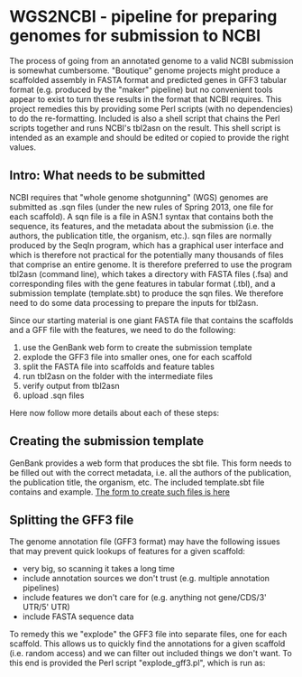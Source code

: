 WGS2NCBI - pipeline for preparing genomes for submission to NCBI
================================================================

The process of going from an annotated genome to a valid NCBI submission is somewhat 
cumbersome. "Boutique" genome projects might produce a scaffolded assembly in FASTA format
and predicted genes in GFF3 tabular format (e.g. produced by the "maker" pipeline) but no 
convenient tools appear to exist to turn these results in the format that NCBI requires.
This project remedies this by providing some Perl scripts (with no dependencies) to do the 
re-formatting. Included is also a shell script that chains the Perl scripts together and
runs NCBI's tbl2asn on the result. This shell script is intended as an example and should
be edited or copied to provide the right values.

Intro: What needs to be submitted
---------------------------------

NCBI requires that "whole genome shotgunning" (WGS) genomes are submitted as .sqn files
(under the new rules of Spring 2013, one file for each scaffold). A sqn file is a file 
in ASN.1 syntax that contains both the sequence, its features, and the metadata about the 
submission (i.e. the authors, the publication title, the organism, etc.). sqn files are 
normally produced by the SeqIn program, which has a graphical user interface and which is 
therefore not practical for the potentially many thousands of files that comprise an 
entire genome. It is therefore preferred to use the program tbl2asn (command line), which 
takes a directory with FASTA files (.fsa) and corresponding files with the gene 
features in tabular format (.tbl), and a submission template (template.sbt) to produce
the sqn files. We therefore need to do some data processing to prepare the inputs for 
tbl2asn.

Since our starting material is one giant FASTA file that contains the scaffolds and a GFF 
file with the features, we need to do the following:

1. use the GenBank web form to create the submission template
2. explode the GFF3 file into smaller ones, one for each scaffold
3. split the FASTA file into scaffolds and feature tables
4. run tbl2asn on the folder with the intermediate files
5. verify output from tbl2asn
6. upload .sqn files

Here now follow more details about each of these steps:

Creating the submission template
--------------------------------

GenBank provides a web form that produces the sbt file. This form needs to be filled out
with the correct metadata, i.e. all the authors of the publication, the publication title,
the organism, etc. The included template.sbt file contains and example. [The form to create
such files is here](http://www.ncbi.nlm.nih.gov/WebSub/template.cgi)

Splitting the GFF3 file
-----------------------

The genome annotation file (GFF3 format) may have the following issues that may prevent
quick lookups of features for a given scaffold:

* very big, so scanning it takes a long time
* include annotation sources we don't trust (e.g. multiple annotation pipelines)
* include features we don't care for (e.g. anything not gene/CDS/3' UTR/5' UTR)
* include FASTA sequence data

To remedy this we "explode" the GFF3 file into separate files, one for each scaffold. This
allows us to quickly find the annotations for a given scaffold (i.e. random access) and we
can filter out included things we don't want. To this end is provided the Perl script
"explode_gff3.pl", which is run as:

 `perl explode_gff3.pl -gff3 $GFF3 -source $SOURCE -f CDS -f gene -f five_prime_UTR \  
 -f three_prime_UTR -d $GFF3DIR`

Where the argument values need to be set to the following:

* GFF3    = the input GFF3 file
* SOURCE  = source of annotations to trust, i.e. the 2nd column in the GFF3, e.g. "maker"
* GFF3DIR = the output directory. This needs to exist already
* the -f <feature> is used multiple times and specifies features to include.

Splitting the FASTA file
------------------------

Included in this archive is a Perl script ("yagc.pl") that takes the big FASTA
file and chops it up into multiple FASTA files and tbl files, which it writes into a 
folder called "submission" (or whatever was provided on the command line). The default
behavior is to write each scaffold (and its features) to a separate FASTA file. This,
however, may result in very many files. Optionally you can provide a parameter to 
indicate that sequences and feature tables are lumped together with up to $CHUNKSIZE 
sequences per file, where $CHUNKSIZE may not exceed 10000 according to NCBI guidelines.

The script is run as:

 `perl yagc.pl -d $TBLDIR -p $PREFIX -f $FASTA -g $GFF3DIR -i $INFO \  
 -a $AUTHORITY -l $LIMIT -c $CHUNKSIZE $VERBOSE`

Where the argument values need to be set to the following:

* TBLDIR    = the output directory to write to. This needs to exist already.
* PREFIX    = a locus_tag prefix that becomes part of transcript/protein IDs, e.g. "OPHA_"
* FASTA     = the input genome in FASTA format
* GFF3DIR   = the directory with exploded annotations
* INFO      = a simple file with key=value pairs, e.g. see info.ini
* AUTHORITY = prefix that identifies a naming authority, e.g. "gnl|NaturalisBC|"
* LIMIT     = optional number of scaffolds to produce, for test runs, e.g. 20
* VERBOSE   = increments the number of progress messages, e.g. "-v" or "-v -v"
* CHUNKSIZE = number of scaffolds to combine in one file, e.g. 10000

The script has no additional dependencies so it should be useable by people who aren't me.

A word of caution: this script produces in some cases tens of thousands of files, each of
which have a name that matches the first word in the FASTA definition line and the *.fsa 
extension. Generally speaking you want to avoid having to look inside the folder that 
contains these files because graphical interfaces (like the windows explorer or the mac 
finder) have a hard time dealing with this. If you use the $CHUNKSIZE parameter the number
of files will be a lot lower, and each will have a name matching combined_xxx-yyy.(fsa|tbl),
where xxx and yyy are the start and end rank of the sequences in the file.

Running tbl2asn
---------------

Once the submission template, the FASTA files and the feature tables are produced, the
tbl2asn program provided by NCBI needs to be run on the folder that contains these files.
A typical invocation is something like:

 `tbl2asn -p $TBLDIR -t $TEMPLATE -M $MASTERFLAG -a $TYPE -l $LINKAGE -r $ASN1DIR \  
 -Z $DISCREP -V $VERIFY`

Where the argument values need to be set to the following:

* TBLDIR     = the directory that was populated by yagc.pl
* TEMPLATE   = submission template from http://www.ncbi.nlm.nih.gov/WebSub/template.cgi
* MASTERFLAG = the "master genome flag", e.g. "n" for normal
* TYPE       = the file type, e.g. r10k = Runs of 10+ Ns are gaps, 100 Ns are known length
* LINKAGE    = evidence to assert linkage across assembly gaps, e.g. "paired-ends"
* ASN1DIR    = output directory to write to
* DISCREP    = file name of discrepancy report
* VERIFY     = output for verification purposes, e.g. "b" for genbank flat files

When run, this will have produced the required .sqn files. In addition there will be a 
file that reports potential discrepancies ($DISCREP) which needs to be vetted against 
[NCBI's instructions](https://www.ncbi.nlm.nih.gov/genbank/asndisc). Lastly, if additional
$VERIFY arguments were provided (e.g. "b") there will be .gbf files inside $ASN1DIR which
will show (roughly) what the results will look like on the NCBI website.

Uploading to NCBI
-----------------

Tip: Note that NCBI **does** accept .tar.gz archives.